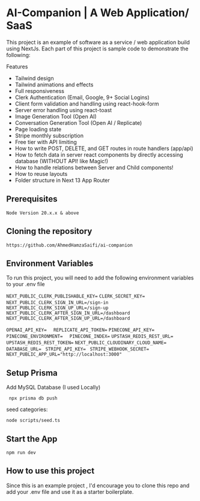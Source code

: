 
# AI-Companion | A Web Application/ SaaS

This project is an example of software as a service / web application build using NextJs. Each part of this project is sample code to demonstrate the following: 


 Features

- Tailwind design
- Tailwind animations and effects
- Full responsiveness
- Clerk Authentication (Email, Google, 9+ Social Logins)
- Client form validation and handling using react-hook-form
- Server error handling using react-toast
- Image Generation Tool (Open AI)
- Conversation Generation Tool (Open AI / Replicate)
- Page loading state
- Stripe monthly subscription
- Free tier with API limiting
- How to write POST, DELETE, and GET routes in route handlers (app/api)
- How to fetch data in server react components by directly accessing database (WITHOUT API! like Magic!)
- How to handle relations between Server and Child components!
- How to reuse layouts
- Folder structure in Next 13 App Router


## Prerequisites
`Node Version 20.x.x & above`
## Cloning the repository

`https://github.com/AhmedHamzaSaifi/ai-companion`
## Environment Variables

To run this project, you will need to add the following environment variables to your .env file


`NEXT_PUBLIC_CLERK_PUBLISHABLE_KEY=`
`CLERK_SECRET_KEY= `
`NEXT_PUBLIC_CLERK_SIGN_IN_URL=/sign-in `
` NEXT_PUBLIC_CLERK_SIGN_UP_URL=/sign-up`
`NEXT_PUBLIC_CLERK_AFTER_SIGN_IN_URL=/dashboard `
`NEXT_PUBLIC_CLERK_AFTER_SIGN_UP_URL=/dashboard `

`OPENAI_API_KEY= `
` REPLICATE_API_TOKEN=`
`PINECONE_API_KEY= `
`PINECONE_ENVIRONMENT= `
` PINECONE_INDEX=`
`UPSTASH_REDIS_REST_URL= `
` UPSTASH_REDIS_REST_TOKEN=`
`NEXT_PUBLIC_CLOUDINARY_CLOUD_NAME= `
`DATABASE_URL= `
`STRIPE_API_KEY= `
`STRIPE_WEBHOOK_SECRET= `
`NEXT_PUBLIC_APP_URL="http://localhost:3000" `





## Setup Prisma
Add MySQL Database (I used Locally)

` npx prisma db push`

seed categories:

`node scripts/seed.ts`



## Start the App

`npm run dev   `
## How to use this project

Since this is an example project , I'd encourage you to clone this repo and add your .env file and use it as a starter boilerplate.
